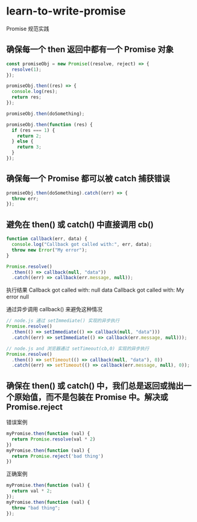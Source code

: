 # learn-to-write-promise

Promise 规范实践

## 确保每一个 then 返回中都有一个 Promise 对象

```js
const promiseObj = new Promise((resolve, reject) => {
  resolve(1);
});

promiseObj.then((res) => {
  console.log(res);
  return res;
});

promiseObj.then(doSomething);

promiseObj.then(function (res) {
  if (res === 1) {
    return 2;
  } else {
    return 3;
  }
});
```

## 确保每一个 Promise 都可以被 catch 捕获错误

```js
promiseObj.then(doSomething).catch((err) => {
  throw err;
});
```

## 避免在 then() 或 catch() 中直接调用 cb()

```js
function callback(err, data) {
  console.log("Callback got called with:", err, data);
  throw new Error("My error");
}

Promise.resolve()
  .then(() => callback(null, "data"))
  .catch((err) => callback(err.message, null));
```

执行结果
Callback got called with: null data
Callback got called with: My error null

通过异步调用 callback() 来避免这种情况

```js
// node.js 通过 setImmediate() 实现的异步执行
Promise.resolve()
  .then(() => setImmediate(() => callback(null, "data")))
  .catch((err) => setImmediate(() => callback(err.message, null)));

// node.js and 浏览器通过 setTimeout(cb,0) 实现的异步执行
Promise.resolve()
  .then(() => setTimeout(() => callback(null, "data"), 0))
  .catch((err) => setTimeout(() => callback(err.message, null), 0));
```

## 确保在 then() 或 catch() 中，我们总是返回或抛出一个原始值，而不是包装在 Promise 中。解决或 Promise.reject

错误案例

```js
myPromise.then(function (val) {
  return Promise.resolve(val * 2)
})
myPromise.then(function (val) {
  return Promise.reject('bad thing')
})
```

正确案例

```js
myPromise.then(function (val) {
  return val * 2;
});
myPromise.then(function (val) {
  throw "bad thing";
});
```
